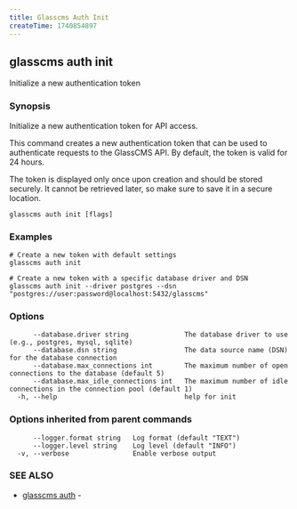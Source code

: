 ```yaml
---
title: Glasscms Auth Init
createTime: 1740854897
---
```

## glasscms auth init

Initialize a new authentication token

### Synopsis

Initialize a new authentication token for API access.

This command creates a new authentication token that can be used to authenticate 
requests to the GlassCMS API. By default, the token is valid for 24 hours.

The token is displayed only once upon creation and should be stored securely.
It cannot be retrieved later, so make sure to save it in a secure location.


```
glasscms auth init [flags]
```

### Examples

```
# Create a new token with default settings
glasscms auth init

# Create a new token with a specific database driver and DSN
glasscms auth init --driver postgres --dsn "postgres://user:password@localhost:5432/glasscms"

```

### Options

```
      --database.driver string              The database driver to use (e.g., postgres, mysql, sqlite)
      --database.dsn string                 The data source name (DSN) for the database connection
      --database.max_connections int        The maximum number of open connections to the database (default 5)
      --database.max_idle_connections int   The maximum number of idle connections in the connection pool (default 1)
  -h, --help                                help for init
```

### Options inherited from parent commands

```
      --logger.format string   Log format (default "TEXT")
      --logger.level string    Log level (default "INFO")
  -v, --verbose                Enable verbose output
```

### SEE ALSO

* [glasscms auth](glasscms_auth.md)	 - 

